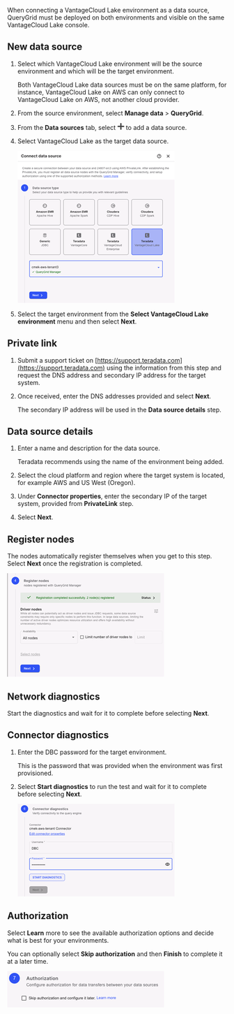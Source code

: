 When connecting a VantageCloud Lake environment as a data source, QueryGrid must be deployed on both environments and visible on the same VantageCloud Lake console.

## New data source


1.  Select which VantageCloud Lake environment will be the source environment and which will be the target environment.

    Both VantageCloud Lake data sources must be on the same platform, for instance, VantageCloud Lake on AWS can only connect to VantageCloud Lake on AWS, not another cloud provider.


1.  From the source environment, select **Manage data** > **QueryGrid**.


1.  From the **Data sources** tab, select ![Plus sign to add](Images/gdy1625181386091.png) to add a data source.


1.  Select VantageCloud Lake as the target data source.

    ![QueryGrid data source](Images/euj1724287834509.png)


1.  Select the target environment from the **Select VantageCloud Lake environment** menu and then select **Next**.


## Private link


1.  Submit a support ticket on [https://support.teradata.com](https://support.teradata.com) using the information from this step and request the DNS address and secondary IP address for the target system.


1.  Once received, enter the DNS addresses provided and select **Next**.

    The secondary IP address will be used in the **Data source details** step.


## Data source details


1.  Enter a name and description for the data source.

    Teradata recommends using the name of the environment being added.


1.  Select the cloud platform and region where the target system is located, for example AWS and US West (Oregon).


1.  Under **Connector properties**, enter the secondary IP of the target system, provided from **PrivateLink** step.


1.  Select **Next**.


## Register nodes


The nodes automatically register themselves when you get to this step. Select **Next** once the registration is completed.

![QueryGrid node registration](Images/rlr1724288508418.png)

## Network diagnostics


Start the diagnostics and wait for it to complete before selecting **Next**.

## Connector diagnostics


1.  Enter the DBC password for the target environment.

    This is the password that was provided when the environment was first provisioned.


1.  Select **Start diagnostics** to run the test and wait for it to complete before selecting **Next**.

    ![QueryGrid connector diagnostics](Images/rlm1724288803062.png)


## Authorization


Select **Learn** more to see the available authorization options and decide what is best for your environments.

You can optionally select **Skip authorization** and then **Finish** to complete it at a later time.

![QueryGrid connector authorization](Images/imr1724288993792.png)

